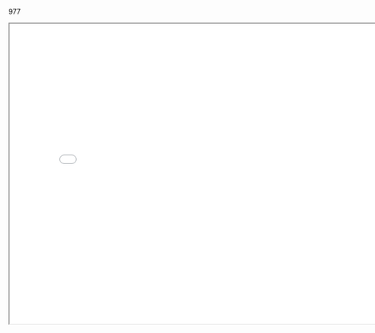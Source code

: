 977

<iframe src="./../data/stlviewer/viewstl.html?src=../966/組合5.stl" width="800" height="600"></iframe>
 